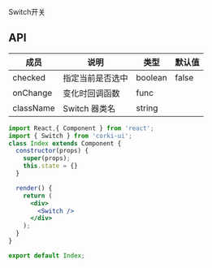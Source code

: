 Switch开关

## API
| 成员 | 说明 | 类型 | 默认值 |
| --- | --- | --- | --- |
| checked | 指定当前是否选中 | boolean | false |
| onChange | 变化时回调函数 | func | |
| className | Switch 器类名 | string | |

```jsx
import React,{ Component } from 'react';
import { Switch } from 'corki-ui';
class Index extends Component {
  constructor(props) {
    super(props);
    this.state = {}
  }

  render() {
    return (
      <div>
        <Switch />
      </div>
    );
  }
}

export default Index;
```